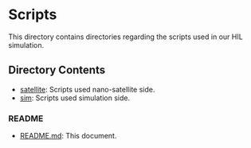 # Scripts
This directory contains directories regarding the scripts used in our HIL simulation.

## Directory Contents
* [satellite](satellite/README.md): Scripts used nano-satellite side.
* [sim](sim/README.md): Scripts used simulation side.
### README
* [README.md](README.md): This document.